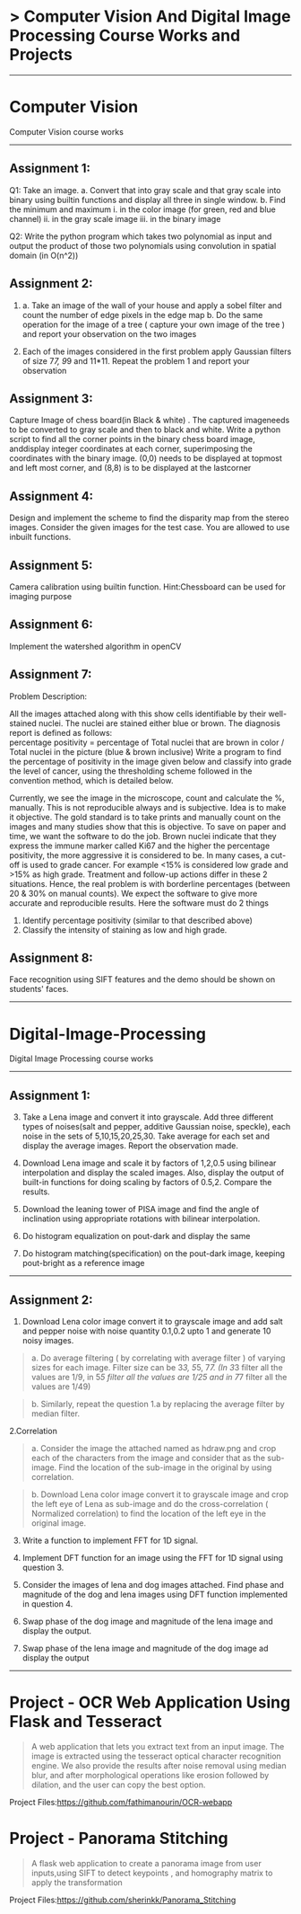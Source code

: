 
# > Computer Vision And Digital Image Processing Course Works and Projects

------------------------------------------------------------------------------------

# Computer Vision
Computer Vision course works

------------------------------------------------------------------------------------

## Assignment 1:

Q1: Take an image.
a. Convert that into gray scale and that gray scale into binary using builtin functions and display all three in single window.
b. Find the minimum and maximum 
    i.  in the color image (for green, red and blue channel) 
    ii. in the gray scale image
    iii. in the binary image

Q2: Write the python program which takes two polynomial as input and output the product of those two polynomials using convolution in spatial domain
(in O(n^2))

## Assignment 2:

1. a. Take an image of the wall of your house and apply a sobel filter and count the number of edge pixels in the edge map
b. Do the same operation for the image of a tree ( capture your own image of the tree ) and report your observation on the two images

2. Each of the images considered in the first problem apply Gaussian filters of size 7*7, 9*9 and 11*11. Repeat the problem 1 and report your observation

## Assignment 3:

Capture Image of chess board(in Black & white) . The captured imageneeds to be converted to gray scale and then to black and white. Write a python script to find all the corner points in the binary chess board image, anddisplay integer coordinates at each corner, superimposing the coordinates with the binary image.
(0,0) needs to be displayed at topmost and left most corner, and (8,8) is to be displayed at the lastcorner

## Assignment 4:

Design and implement the scheme to find the disparity map from the stereo images. Consider the given images for the test case. You are allowed to use inbuilt functions. 

## Assignment 5:

Camera calibration using builtin function. 
Hint:Chessboard can be used for imaging  purpose

## Assignment 6:

Implement the watershed algorithm in openCV

## Assignment 7:

Problem Description:

All the images attached along with this show cells identifiable by their well-stained nuclei. The nuclei are stained either blue or brown.
The diagnosis report is defined as follows:  
percentage positivity =  percentage of Total nuclei that are brown in color / Total nuclei in the picture (blue & brown inclusive)
Write a program to find the percentage of positivity in the image given below and classify into grade the level of cancer, using the thresholding scheme followed in the convention method, which is detailed below.

Currently, we see the image in the microscope, count and calculate the %, manually. This is not reproducible always and is subjective. Idea is to make it objective. 
The gold standard is to take prints and manually count on the images and many studies show that this is objective. To save on paper and time, we want the software to do the job. Brown nuclei indicate that they express the immune marker called Ki67 and the higher the percentage positivity, the more aggressive it is considered to be. In many cases, a cut-off is used to grade cancer. For example <15% is considered low grade and >15% as high grade. Treatment and follow-up actions differ in these 2 situations. Hence, the real problem is with borderline percentages (between 20 & 30% on manual counts). We expect the software to give more accurate and reproducible results.
Here the software must do 2 things
1) Identify percentage positivity (similar to that described above)
2) Classify the intensity of staining as low and high grade.


## Assignment 8:

Face recognition using SIFT features and the demo should be shown on students' faces.


------------------------------------------------------------------------------------

# Digital-Image-Processing
Digital Image Processing course works

------------------------------------------------------------------------------------

## Assignment 1:

3. Take a Lena image and convert it into grayscale. Add three different types of noises(salt and pepper, additive Gaussian noise, speckle), each noise in the sets of 5,10,15,20,25,30. Take average for each set and display the average images. Report the observation made.

4. Download Lena image and scale it by factors of 1,2,0.5 using bilinear interpolation and display the scaled images. Also, display the output of built-in functions for doing scaling by factors of 0.5,2. Compare the results.

5. Download the leaning tower of PISA image and find the angle of inclination using appropriate rotations with bilinear interpolation.

6. Do histogram equalization on pout-dark and display the same

7. Do histogram matching(specification) on the pout-dark image, keeping pout-bright as a reference image

------------------------------------------------------------------------------------

## Assignment 2:

1. Download Lena color image convert it to grayscale image and add salt and  pepper noise with noise quantity 0.1,0.2 upto 1 and generate 10 noisy images.

>a. Do average filtering ( by correlating with average filter ) of varying sizes for each image. Filter size can be 3*3, 5*5, 7*7. (In 3*3 filter all the values are 1/9, in 5*5 filter all the values are 1/25 and in 7*7 filter all the values are 1/49)

>b. Similarly, repeat the question 1.a by replacing the average filter by median filter.


2.Correlation

>a. Consider the image the attached named as hdraw.png and crop each of the characters from the image and consider that as the sub-image. Find the location of the sub-image in the original by using correlation.

>b. Download Lena color image convert it to grayscale image and crop the left eye of Lena as sub-image and do the cross-correlation ( Normalized correlation) to find the location of the left eye in the original image.

3. Write a function to implement FFT for 1D signal.

4. Implement DFT function for an image using the FFT for 1D signal using question 3.

5. Consider the images of lena and dog images attached. Find phase and magnitude of the dog and lena images using DFT function implemented in question 4.

6. Swap phase of the dog image and magnitude of the lena image and display the output.

7. Swap phase of the lena image and magnitude of the dog image ad display the output


------------------------------------------------------------------------------------


# Project - OCR Web Application Using Flask and Tesseract

>A web application that lets you extract text from an input image. 
>The image is extracted using the tesseract optical character recognition engine. 
>We also provide the results after noise removal using median blur, and after morphological operations like erosion followed by dilation, and the user can copy the best option.

Project Files:https://github.com/fathimanourin/OCR-webapp

# Project - Panorama Stitching

>A flask web application to create a panorama image from user inputs,using SIFT to detect keypoints , and homography matrix to apply the transformation

Project Files:https://github.com/sherinkk/Panorama_Stitching
